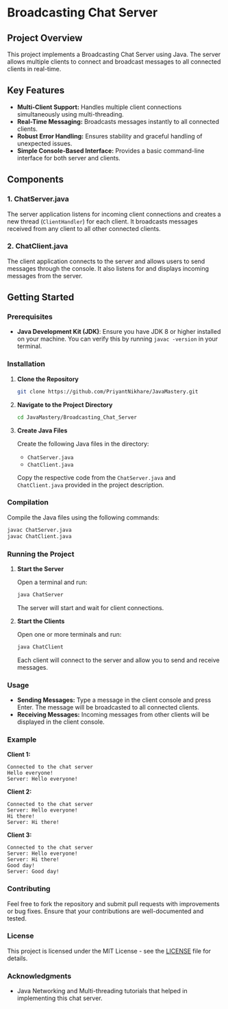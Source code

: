 # Broadcasting Chat Server

## Project Overview

This project implements a Broadcasting Chat Server using Java. The server allows multiple clients to connect and broadcast messages to all connected clients in real-time.

## Key Features

- **Multi-Client Support:** Handles multiple client connections simultaneously using multi-threading.
- **Real-Time Messaging:** Broadcasts messages instantly to all connected clients.
- **Robust Error Handling:** Ensures stability and graceful handling of unexpected issues.
- **Simple Console-Based Interface:** Provides a basic command-line interface for both server and clients.

## Components

### 1. ChatServer.java

The server application listens for incoming client connections and creates a new thread (`ClientHandler`) for each client. It broadcasts messages received from any client to all other connected clients.

### 2. ChatClient.java

The client application connects to the server and allows users to send messages through the console. It also listens for and displays incoming messages from the server.

## Getting Started

### Prerequisites

- **Java Development Kit (JDK)**: Ensure you have JDK 8 or higher installed on your machine. You can verify this by running `javac -version` in your terminal.

### Installation

1. **Clone the Repository**

   ```bash
   git clone https://github.com/PriyantNikhare/JavaMastery.git
   ```

2. **Navigate to the Project Directory**

   ```bash
   cd JavaMastery/Broadcasting_Chat_Server
   ```

3. **Create Java Files**

   Create the following Java files in the directory:

   - `ChatServer.java`
   - `ChatClient.java`

   Copy the respective code from the `ChatServer.java` and `ChatClient.java` provided in the project description.

### Compilation

Compile the Java files using the following commands:

```bash
javac ChatServer.java
javac ChatClient.java
```

### Running the Project

1. **Start the Server**

   Open a terminal and run:

   ```bash
   java ChatServer
   ```

   The server will start and wait for client connections.

2. **Start the Clients**

   Open one or more terminals and run:

   ```bash
   java ChatClient
   ```

   Each client will connect to the server and allow you to send and receive messages.

### Usage

- **Sending Messages:** Type a message in the client console and press Enter. The message will be broadcasted to all connected clients.
- **Receiving Messages:** Incoming messages from other clients will be displayed in the client console.

### Example

**Client 1:**

```
Connected to the chat server
Hello everyone!
Server: Hello everyone!
```

**Client 2:**

```
Connected to the chat server
Server: Hello everyone!
Hi there!
Server: Hi there!
```

**Client 3:**

```
Connected to the chat server
Server: Hello everyone!
Server: Hi there!
Good day!
Server: Good day!
```

### Contributing

Feel free to fork the repository and submit pull requests with improvements or bug fixes. Ensure that your contributions are well-documented and tested.

### License

This project is licensed under the MIT License - see the [LICENSE](LICENSE) file for details.

### Acknowledgments

- Java Networking and Multi-threading tutorials that helped in implementing this chat server.